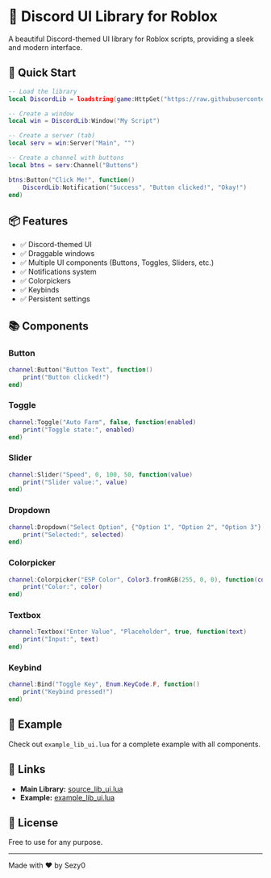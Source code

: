 # 🎨 Discord UI Library for Roblox

A beautiful Discord-themed UI library for Roblox scripts, providing a sleek and modern interface.

## 🚀 Quick Start

```lua
-- Load the library
local DiscordLib = loadstring(game:HttpGet("https://raw.githubusercontent.com/Sezy0/gui/main/source_lib_ui.lua"))()

-- Create a window
local win = DiscordLib:Window("My Script")

-- Create a server (tab)
local serv = win:Server("Main", "")

-- Create a channel with buttons
local btns = serv:Channel("Buttons")

btns:Button("Click Me!", function()
    DiscordLib:Notification("Success", "Button clicked!", "Okay!")
end)
```

## 📦 Features

- ✅ Discord-themed UI
- ✅ Draggable windows
- ✅ Multiple UI components (Buttons, Toggles, Sliders, etc.)
- ✅ Notifications system
- ✅ Colorpickers
- ✅ Keybinds
- ✅ Persistent settings

## 📚 Components

### Button
```lua
channel:Button("Button Text", function()
    print("Button clicked!")
end)
```

### Toggle
```lua
channel:Toggle("Auto Farm", false, function(enabled)
    print("Toggle state:", enabled)
end)
```

### Slider
```lua
channel:Slider("Speed", 0, 100, 50, function(value)
    print("Slider value:", value)
end)
```

### Dropdown
```lua
channel:Dropdown("Select Option", {"Option 1", "Option 2", "Option 3"}, function(selected)
    print("Selected:", selected)
end)
```

### Colorpicker
```lua
channel:Colorpicker("ESP Color", Color3.fromRGB(255, 0, 0), function(color)
    print("Color:", color)
end)
```

### Textbox
```lua
channel:Textbox("Enter Value", "Placeholder", true, function(text)
    print("Input:", text)
end)
```

### Keybind
```lua
channel:Bind("Toggle Key", Enum.KeyCode.F, function()
    print("Keybind pressed!")
end)
```

## 📖 Example

Check out `example_lib_ui.lua` for a complete example with all components.

## 🔗 Links

- **Main Library:** [source_lib_ui.lua](https://raw.githubusercontent.com/Sezy0/gui/main/source_lib_ui.lua)
- **Example:** [example_lib_ui.lua](https://raw.githubusercontent.com/Sezy0/gui/main/example_lib_ui.lua)

## 📄 License

Free to use for any purpose.

---

Made with ❤️ by Sezy0
